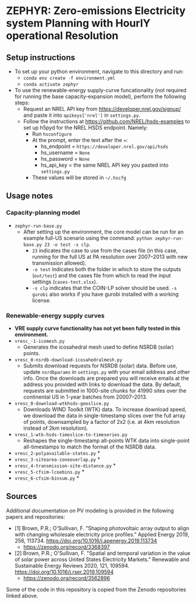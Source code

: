 # **ZEPHYR**: **Z**ero-emissions **E**lectricity system **P**lanning with **H**ourl**Y** operational **R**esolution

## Setup instructions
* To set up your python environment, navigate to this directory and run:
    * `conda env create -f environment.yml`
    * `conda activate zephyr`
* To use the renewable-energy supply-curve funcationality (not required for running the base capacity-expansion model), perform the following steps:
    * Request an NREL API key from <https://developer.nrel.gov/signup/> and paste it into `apikeys['nrel']` in `settings.py`.
    * Follow the instructions at <https://github.com/NREL/hsds-examples> to set up h5pyd for the NREL HSDS endpoint. Namely:
        * Run `hsconfigure`
        * At the prompt, enter the text after the `=`:
            * hs_endpoint = `https://developer.nrel.gov/api/hsds`
            * hs_username = `None`
            * hs_password = `None`
            * hs_api_key = the same NREL API key you pasted into `settings.py`
        * These values will be stored in `~/.hscfg`

## Usage notes
### Capacity-planning model
* `zephyr-run-base.py`
    * After setting up the environment, the core model can be run for an example full-US scenario using the command: `python zephyr-run-base.py 23 -o test -s clp`.
        * `23` indicates the case to use from the cases file (in this case, running for the full US at PA resolution over 2007–2013 with new transmission allowed).
        * `-o test` indicates both the folder in which to store the outputs (`out/test`) and the cases file from which to read the input settings (`cases-test.xlsx`).
        * `-s clp` indicates that the COIN-LP solver should be used. `-s gurobi` also works if you have gurobi installed with a working license.
### Renewable-energy supply curves
* **VRE supply curve functionality has not yet been fully tested in this environment.**
* `vresc_-1-icomesh.py`
    * Generates the icosahedral mesh used to define NSRDB (solar) points.
* `vresc_0-nsrdb-download-icosahedralmesh.py`
    * Submits download requests for NSRDB (solar) data. Before use, update `nsrdbparams` in `settings.py` with your email address and other info. Once the downloads are prepared you will receive emails at the address you provided with links to download the data. By default, requests are submitted in 1000-site chunks for 41990 sites over the continental US in 1-year batches from 20007–2013.
* `vresc_0-download-wtkhsds-geoslice.py`
    * Downloads WIND Toolkit (WTK) data. To increase download speed, we download the data in single-timestamp slices over the full array of points, downsampled by a factor of 2x2 (i.e. at 4km resolution instead of 2km resolution).
* `vresc_1-wtk-hsds-timeslice-to-timeseries.py`
    * Reshapes the single-timestamp all-points WTK data into single-point all-timestamps to match the format of the NSRDB data.
* `vresc_2-polyavailable-states.py`
    * 
* `vresc_3-sitearea-zoneoverlap.py`
    * 
* `vresc_4-transmission-site-distance.py`
    * 
* `vresc_5-cfsim-lcoebins.py`
    * 
* `vresc_6-cfsim-binsum.py`
    * 

Sources
-------
Additional documentation on PV modeling is provided in the following papers and repositories:

* [1] Brown, P.R.; O'Sullivan, F. "Shaping photovoltaic array output to align with changing wholesale electricity price profiles." Applied Energy 2019, 256, 113734. <https://doi.org/10.1016/j.apenergy.2019.113734>
    * <https://zenodo.org/record/3368397>
* [2] Brown, P.R.; O'Sullivan, F. "Spatial and temporal variation in the value of solar power across United States Electricity Markets." Renewable and Sustainable Energy Reviews 2020, 121, 109594. <https://doi.org/10.1016/j.rser.2019.109594>
    * <https://zenodo.org/record/3562896>

Some of the code in this repository is copied from the Zenodo repositories linked above.
